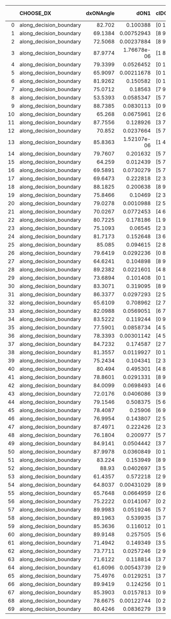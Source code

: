 |    | CHOOSE_DX               |   dxONAngle |        dON1 | cIDON1   |   dON_patch_1 |   nTON |         dON |   dxOFFAngle |       dOFF1 | cIDOFF1   |   dOFF_patch_1 |   nTOFF |        dOFF | SUCCESS   |   nExp |   dual_point_id |   subpoint_time_seconds |   total_execution_time |      logp |      dOFF/dON | Vote dOFF>dON   |
|---:|:------------------------|------------:|------------:|:---------|--------------:|-------:|------------:|-------------:|------------:|:----------|---------------:|--------:|------------:|:----------|-------:|----------------:|------------------------:|-----------------------:|----------:|--------------:|:----------------|
|  0 | along_decision_boundary |     82.702  | 0.100388    | [0 1]    |   0.100388    |      1 | 0.100388    |      80.7218 | 0.0244536   | [0 1]     |    0.0244536   |       1 | 0.0244536   | False     |      1 |               1 |                2.86997  |                3.24995 |  0        |     0.243592  | False           |
|  1 | along_decision_boundary |     69.1384 | 0.00752943  | [8 9]    |   0.00752943  |      1 | 0.00752943  |      80.5802 | 0.00192964  | [8 9]     |    0.00192964  |       1 | 0.00192964  | False     |      2 |               3 |                1.14317  |                7.4993  | -0.5      |     0.25628   | False           |
|  2 | along_decision_boundary |     72.5068 | 0.00237884  | [8 9]    |   0.00237884  |      1 | 0.00237884  |      82.1214 | 0.0038492   | [8 9]     |    0.0038492   |       1 | 0.0038492   | True      |      3 |               4 |                1.08478  |                8.59008 | -1        |     1.6181    | True            |
|  3 | along_decision_boundary |     87.9774 | 1.76678e-06 | [1 8]    |   1.76678e-06 |      1 | 1.76678e-06 |      89.9855 | 0.0236893   | [0 8]     |    0.0236893   |       1 | 0.0236893   | True      |      4 |               5 |                0.908363 |                9.50449 | -0.166667 | 13408.1       | True            |
|  4 | along_decision_boundary |     79.3399 | 0.0526452   | [0 1]    |   0.0526452   |      1 | 0.0526452   |      81.051  | 0.0795529   | [0 1]     |    0.0795529   |       1 | 0.0795529   | True      |      5 |               8 |                1.91885  |               13.6116  | -0        |     1.51111   | True            |
|  5 | along_decision_boundary |     65.9097 | 0.00211678  | [0 1]    |   0.00211678  |      1 | 0.00211678  |      78.5062 | 0.339103    | [0 1]     |    0.339103    |       1 | 0.339103    | True      |      6 |              12 |                4.39614  |               18.162   | -0.1      |   160.198     | True            |
|  6 | along_decision_boundary |     81.9262 | 0.150582    | [0 1]    |   0.150582    |      1 | 0.150582    |      77.6968 | 0.418756    | [0 1]     |    0.418756    |       1 | 0.418756    | True      |      7 |              13 |                6.37615  |               24.5431  | -0.333333 |     2.78092   | True            |
|  7 | along_decision_boundary |     75.0712 | 0.18563     | [7 9]    |   0.18563     |      1 | 0.18563     |      80.4712 | 0.0663606   | [7 9]     |    0.0663606   |       1 | 0.0663606   | False     |      8 |              14 |                2.15454  |               26.7031  | -0.642857 |     0.357489  | False           |
|  8 | along_decision_boundary |     53.5393 | 0.0585347   | [5 7]    |   0.0585347   |      1 | 0.0585347   |      58.6359 | 0.186405    | [5 7]     |    0.186405    |       1 | 0.186405    | True      |      9 |              15 |                3.80654  |               30.5147  | -0.25     |     3.18452   | True            |
|  9 | along_decision_boundary |     88.7385 | 0.0830113   | [0 9]    |   0.0830113   |      1 | 0.0830113   |      85.4152 | 0.531315    | [1 9]     |    0.531315    |       1 | 0.531315    | True      |     10 |              16 |                5.87128  |               36.3899  | -0.5      |     6.40051   | True            |
| 10 | along_decision_boundary |     65.268  | 0.0675961   | [2 6]    |   0.0675961   |      1 | 0.0675961   |      69.7339 | 0.0499194   | [2 6]     |    0.0499194   |       1 | 0.0499194   | False     |     11 |              17 |                1.87086  |               38.2674  | -0.8      |     0.738496  | False           |
| 11 | along_decision_boundary |     87.7556 | 0.128926    | [3 7]    |   0.128926    |      1 | 0.128926    |      72.9925 | 0.421034    | [3 7]     |    0.421034    |       1 | 0.421034    | True      |     12 |              20 |                4.642    |               43.0233  | -0.409091 |     3.2657    | True            |
| 12 | along_decision_boundary |     70.852  | 0.0237664   | [5 7]    |   0.0237664   |      1 | 0.0237664   |      67.2168 | 0.22023     | [5 7]     |    0.22023     |       1 | 0.22023     | True      |     13 |              21 |                2.14634  |               45.1746  | -0.666667 |     9.26643   | True            |
| 13 | along_decision_boundary |     85.8363 | 1.52107e-06 | [1 4]    |   1.52107e-06 |      1 | 1.52107e-06 |      81.9185 | 4.5968e-05  | [0 4]     |    4.5968e-05  |       1 | 4.5968e-05  | True      |     14 |              23 |                1.09284  |               46.3199  | -0.961538 |    30.2209    | True            |
| 14 | along_decision_boundary |     79.7607 | 0.201632    | [5 7]    |   0.201632    |      1 | 0.201632    |      69.056  | 0.372484    | [5 7]     |    0.372484    |       1 | 0.372484    | True      |     15 |              24 |                4.39875  |               50.7266  | -1.28571  |     1.84734   | True            |
| 15 | along_decision_boundary |     64.259  | 0.012439    | [5 7]    |   0.012439    |      1 | 0.012439    |      60.0381 | 0.621464    | [5 7]     |    0.621464    |       1 | 0.621464    | True      |     16 |              25 |                3.30786  |               54.0385  | -1.63333  |    49.9608    | True            |
| 16 | along_decision_boundary |     69.5891 | 0.0730279   | [5 7]    |   0.0730279   |      1 | 0.0730279   |      76.5147 | 1.16525     | [5 7]     |    1.16525     |       1 | 1.16525     | True      |     17 |              26 |                4.08838  |               58.1323  | -2        |    15.9562    | True            |
| 17 | along_decision_boundary |     69.6473 | 0.222818    | [2 3]    |   0.222818    |      1 | 0.222818    |      74.4534 | 0.0206494   | [2 3]     |    0.0206494   |       1 | 0.0206494   | False     |     18 |              27 |                1.97956  |               60.1208  | -2.38235  |     0.0926736 | False           |
| 18 | along_decision_boundary |     88.1825 | 0.200638    | [8 9]    |   0.200638    |      1 | 0.200638    |      83.1655 | 0.0703473   | [8 9]     |    0.0703473   |       1 | 0.0703473   | False     |     19 |              29 |                2.82347  |               65.978   | -1.77778  |     0.350618  | False           |
| 19 | along_decision_boundary |     75.8466 | 0.10469     | [2 3]    |   0.10469     |      1 | 0.10469     |      55.2703 | 0.233788    | [2 3]     |    0.233788    |       1 | 0.233788    | True      |     20 |              32 |                1.46388  |               69.6682  | -1.28947  |     2.23315   | True            |
| 20 | along_decision_boundary |     79.0278 | 0.0010988   | [2 5]    |   0.0010988   |      1 | 0.0010988   |      89.429  | 0.201495    | [2 5]     |    0.201495    |       1 | 0.201495    | True      |     21 |              33 |                2.18553  |               71.8618  | -1.6      |   183.377     | True            |
| 21 | along_decision_boundary |     70.0267 | 0.0772453   | [4 6]    |   0.0772453   |      1 | 0.0772453   |      84.1633 | 0.189977    | [4 6]     |    0.189977    |       1 | 0.189977    | True      |     22 |              34 |                3.33039  |               75.2001  | -1.92857  |     2.4594    | True            |
| 22 | along_decision_boundary |     80.7225 | 0.178186    | [1 9]    |   0.178186    |      1 | 0.178186    |      72.5793 | 0.0863199   | [0 9]     |    0.0863199   |       1 | 0.0863199   | False     |     23 |              35 |                2.5153   |               77.7224  | -2.27273  |     0.484437  | False           |
| 23 | along_decision_boundary |     75.1093 | 0.06545     | [2 3]    |   0.06545     |      1 | 0.06545     |      88.0471 | 0.0964012   | [2 3]     |    0.0964012   |       1 | 0.0964012   | True      |     24 |              36 |                3.57235  |               81.2997  | -1.76087  |     1.4729    | True            |
| 24 | along_decision_boundary |     81.7173 | 0.152648    | [3 6]    |   0.152648    |      1 | 0.152648    |      81.2502 | 0.334509    | [3 6]     |    0.334509    |       1 | 0.334509    | True      |     25 |              37 |                5.12865  |               86.4363  | -2.08333  |     2.19138   | True            |
| 25 | along_decision_boundary |     85.085  | 0.094615    | [2 8]    |   0.094615    |      1 | 0.094615    |      63.1762 | 0.196637    | [2 8]     |    0.196637    |       1 | 0.196637    | True      |     26 |              38 |                3.6659   |               90.1107  | -2.42     |     2.07829   | True            |
| 26 | along_decision_boundary |     79.6419 | 0.0292236   | [0 8]    |   0.0292236   |      1 | 0.0292236   |      77.5322 | 0.192351    | [1 8]     |    0.192351    |       1 | 0.192351    | True      |     27 |              40 |                1.95755  |              100.779   | -2.76923  |     6.58203   | True            |
| 27 | along_decision_boundary |     64.6241 | 0.104898    | [8 9]    |   0.104898    |      1 | 0.104898    |      58.6415 | 0.0290096   | [8 9]     |    0.0290096   |       1 | 0.0290096   | False     |     28 |              50 |                1.01138  |              115.319   | -3.12963  |     0.27655   | False           |
| 28 | along_decision_boundary |     89.2382 | 0.0221601   | [4 8]    |   0.0221601   |      1 | 0.0221601   |      80.4609 | 0.0142141   | [4 8]     |    0.0142141   |       1 | 0.0142141   | False     |     29 |              51 |                1.7237   |              117.05    | -2.57143  |     0.641426  | False           |
| 29 | along_decision_boundary |     73.6894 | 0.101408    | [0 1]    |   0.101408    |      1 | 0.101408    |      77.6064 | 0.193655    | [0 1]     |    0.193655    |       1 | 0.193655    | True      |     30 |              53 |                4.91073  |              121.994   | -2.08621  |     1.90965   | True            |
| 30 | along_decision_boundary |     83.3071 | 0.319095    | [8 9]    |   0.319095    |      1 | 0.319095    |      78.8785 | 0.380957    | [8 9]     |    0.380957    |       1 | 0.380957    | True      |     31 |              55 |                6.02301  |              130.483   | -2.4      |     1.19387   | True            |
| 31 | along_decision_boundary |     86.3377 | 0.0297293   | [2 5]    |   0.0297293   |      1 | 0.0297293   |      86.0274 | 0.0258537   | [2 5]     |    0.0258537   |       1 | 0.0258537   | False     |     32 |              56 |                1.13745  |              131.628   | -2.72581  |     0.869637  | False           |
| 32 | along_decision_boundary |     65.6109 | 0.708962    | [2 7]    |   0.708962    |      1 | 0.708962    |      51.3476 | 0.104751    | [2 7]     |    0.104751    |       1 | 0.104751    | False     |     33 |              59 |                8.47707  |              143.879   | -2.25     |     0.147753  | False           |
| 33 | along_decision_boundary |     82.0988 | 0.0569051   | [6 7]    |   0.0569051   |      1 | 0.0569051   |      86.7457 | 0.0536147   | [6 7]     |    0.0536147   |       1 | 0.0536147   | False     |     34 |              60 |                1.59383  |              145.482   | -1.83333  |     0.942178  | False           |
| 34 | along_decision_boundary |     83.5222 | 0.119244    | [0 9]    |   0.119244    |      1 | 0.119244    |      85.0009 | 0.0306266   | [1 9]     |    0.0306266   |       1 | 0.0306266   | False     |     35 |              62 |                2.1413   |              147.666   | -1.47059  |     0.256839  | False           |
| 35 | along_decision_boundary |     77.5901 | 0.0858734   | [4 5]    |   0.0858734   |      1 | 0.0858734   |      73.215  | 0.263038    | [4 5]     |    0.263038    |       1 | 0.263038    | True      |     36 |              64 |                5.91472  |              156.356   | -1.15714  |     3.0631    | True            |
| 36 | along_decision_boundary |     78.3393 | 0.00301142  | [4 5]    |   0.00301142  |      1 | 0.00301142  |      84.0795 | 0.0138362   | [4 5]     |    0.0138362   |       1 | 0.0138362   | True      |     37 |              65 |                1.09347  |              157.458   | -1.38889  |     4.59459   | True            |
| 37 | along_decision_boundary |     84.7232 | 0.174587    | [2 7]    |   0.174587    |      1 | 0.174587    |      80.2499 | 0.705778    | [2 7]     |    0.705778    |       1 | 0.705778    | True      |     38 |              66 |                5.17237  |              162.635   | -1.63514  |     4.04256   | True            |
| 38 | along_decision_boundary |     81.3557 | 0.0119927   | [0 1]    |   0.0119927   |      1 | 0.0119927   |      77.8385 | 0.0872913   | [0 1]     |    0.0872913   |       1 | 0.0872913   | True      |     39 |              67 |                2.04499  |              164.687   | -1.89474  |     7.27869   | True            |
| 39 | along_decision_boundary |     75.2434 | 0.104341    | [2 3]    |   0.104341    |      1 | 0.104341    |      83.7132 | 0.176346    | [2 3]     |    0.176346    |       1 | 0.176346    | True      |     40 |              68 |                2.32031  |              167.016   | -2.16667  |     1.69009   | True            |
| 40 | along_decision_boundary |     80.494  | 0.495301    | [4 8]    |   0.495301    |      1 | 0.495301    |      76.8777 | 0.00723898  | [4 8]     |    0.00723898  |       1 | 0.00723898  | False     |     41 |              70 |                4.02077  |              174.715   | -2.45     |     0.0146153 | False           |
| 41 | along_decision_boundary |     78.8601 | 0.0291331   | [8 9]    |   0.0291331   |      1 | 0.0291331   |      85.0228 | 0.125048    | [8 9]     |    0.125048    |       1 | 0.125048    | True      |     42 |              71 |                2.99065  |              177.712   | -2.06098  |     4.2923    | True            |
| 42 | along_decision_boundary |     84.0099 | 0.0698493   | [4 6]    |   0.0698493   |      1 | 0.0698493   |      59.945  | 0.164341    | [4 6]     |    0.164341    |       1 | 0.164341    | True      |     43 |              72 |                1.60263  |              179.319   | -2.33333  |     2.35279   | True            |
| 43 | along_decision_boundary |     72.0176 | 0.0406086   | [3 9]    |   0.0406086   |      1 | 0.0406086   |      71.9095 | 0.0440501   | [3 9]     |    0.0440501   |       1 | 0.0440501   | True      |     44 |              76 |                1.49632  |              184.237   | -2.61628  |     1.08475   | True            |
| 44 | along_decision_boundary |     79.1546 | 0.508375    | [5 6]    |   0.508375    |      1 | 0.508375    |      71.3868 | 0.115524    | [5 6]     |    0.115524    |       1 | 0.115524    | False     |     45 |              77 |                3.23194  |              187.475   | -2.90909  |     0.227243  | False           |
| 45 | along_decision_boundary |     78.4087 | 0.25906     | [6 9]    |   0.25906     |      1 | 0.25906     |      63.1281 | 0.367039    | [6 9]     |    0.367039    |       1 | 0.367039    | True      |     46 |              80 |                2.59415  |              190.181   | -2.5      |     1.41681   | True            |
| 46 | along_decision_boundary |     76.9954 | 0.143807    | [2 5]    |   0.143807    |      1 | 0.143807    |      75.2806 | 0.255921    | [2 5]     |    0.255921    |       1 | 0.255921    | True      |     47 |              82 |                3.26908  |              195.554   | -2.78261  |     1.77961   | True            |
| 47 | along_decision_boundary |     87.4971 | 0.222426    | [2 3]    |   0.222426    |      1 | 0.222426    |      79.5435 | 0.0852024   | [2 3]     |    0.0852024   |       1 | 0.0852024   | False     |     48 |              83 |                1.12725  |              196.687   | -3.07447  |     0.38306   | False           |
| 48 | along_decision_boundary |     76.1804 | 0.200977    | [5 7]    |   0.200977    |      1 | 0.200977    |      65.228  | 0.326879    | [5 7]     |    0.326879    |       1 | 0.326879    | True      |     49 |              85 |                5.79939  |              202.553   | -2.66667  |     1.62645   | True            |
| 49 | along_decision_boundary |     84.9141 | 0.0504442   | [3 7]    |   0.0504442   |      1 | 0.0504442   |      84.0733 | 0.00282302  | [3 7]     |    0.00282302  |       1 | 0.00282302  | False     |     50 |              86 |                0.95758  |              203.518   | -2.94898  |     0.0559632 | False           |
| 50 | along_decision_boundary |     87.9978 | 0.0360849   | [0 1]    |   0.0360849   |      1 | 0.0360849   |      82.4076 | 0.034324    | [0 1]     |    0.034324    |       1 | 0.034324    | False     |     51 |              88 |                1.48074  |              206.343   | -2.56     |     0.951202  | False           |
| 51 | along_decision_boundary |     83.224  | 0.153949    | [8 9]    |   0.153949    |      1 | 0.153949    |      85.3802 | 0.085489    | [8 9]     |    0.085489    |       1 | 0.085489    | False     |     52 |              89 |                2.43155  |              208.782   | -2.20588  |     0.555308  | False           |
| 52 | along_decision_boundary |     88.93   | 0.0402697   | [3 5]    |   0.0402697   |      1 | 0.0402697   |      83.8753 | 0.0231109   | [3 5]     |    0.0231109   |       1 | 0.0231109   | False     |     53 |              90 |                1.5755   |              210.367   | -1.88462  |     0.573903  | False           |
| 53 | along_decision_boundary |     61.4357 | 0.572218    | [2 9]    |   0.572218    |      1 | 0.572218    |      60.5788 | 0.223035    | [2 9]     |    0.223035    |       1 | 0.223035    | False     |     54 |              91 |                3.51325  |              213.885   | -1.59434  |     0.389773  | False           |
| 54 | along_decision_boundary |     64.8037 | 0.00431029  | [8 9]    |   0.00431029  |      1 | 0.00431029  |      66.551  | 0.00764549  | [8 9]     |    0.00764549  |       1 | 0.00764549  | True      |     55 |              92 |                1.10601  |              215       | -1.33333  |     1.77378   | True            |
| 55 | along_decision_boundary |     65.7648 | 0.0664959   | [2 6]    |   0.0664959   |      1 | 0.0664959   |      74.1781 | 0.113161    | [2 6]     |    0.113161    |       1 | 0.113161    | True      |     56 |              93 |                3.00599  |              218.011   | -1.53636  |     1.70177   | True            |
| 56 | along_decision_boundary |     75.2222 | 0.0141067   | [0 2]    |   0.0141067   |      1 | 0.0141067   |      52.6541 | 0.000268592 | [1 2]     |    0.000268592 |       1 | 0.000268592 | False     |     57 |              94 |                1.05352  |              219.072   | -1.75     |     0.0190401 | False           |
| 57 | along_decision_boundary |     89.9983 | 0.0519246   | [5 7]    |   0.0519246   |      1 | 0.0519246   |      77.1992 | 0.462161    | [5 7]     |    0.462161    |       1 | 0.462161    | True      |     58 |              95 |                3.06867  |              222.148   | -1.48246  |     8.90063   | True            |
| 58 | along_decision_boundary |     89.1963 | 0.539935    | [3 7]    |   0.539935    |      1 | 0.539935    |      71.7545 | 0.133434    | [3 7]     |    0.133434    |       1 | 0.133434    | False     |     59 |              97 |                4.99631  |              231.605   | -1.68966  |     0.247129  | False           |
| 59 | along_decision_boundary |     85.3636 | 0.116012    | [0 1]    |   0.116012    |      1 | 0.116012    |      73.7088 | 0.0749382   | [0 1]     |    0.0749382   |       1 | 0.0749382   | False     |     60 |              98 |                1.80767  |              233.421   | -1.4322   |     0.645951  | False           |
| 60 | along_decision_boundary |     89.9148 | 0.257505    | [5 6]    |   0.257505    |      1 | 0.257505    |      78.631  | 0.142271    | [5 6]     |    0.142271    |       1 | 0.142271    | False     |     61 |             103 |                3.76718  |              245.951   | -1.2      |     0.552499  | False           |
| 61 | along_decision_boundary |     71.4942 | 0.149349    | [3 5]    |   0.149349    |      1 | 0.149349    |      76.8518 | 0.483756    | [3 5]     |    0.483756    |       1 | 0.483756    | True      |     62 |             104 |                4.68887  |              250.645   | -0.991803 |     3.2391    | True            |
| 62 | along_decision_boundary |     73.7711 | 0.0257246   | [2 9]    |   0.0257246   |      1 | 0.0257246   |      82.0103 | 0.240604    | [2 9]     |    0.240604    |       1 | 0.240604    | True      |     63 |             106 |                2.1244   |              252.806   | -1.16129  |     9.35305   | True            |
| 63 | along_decision_boundary |     71.6122 | 0.118814    | [3 7]    |   0.118814    |      1 | 0.118814    |      75.3418 | 0.0482442   | [3 7]     |    0.0482442   |       1 | 0.0482442   | False     |     64 |             108 |                2.27966  |              258.014   | -1.34127  |     0.406047  | False           |
| 64 | along_decision_boundary |     61.6096 | 0.00543739  | [2 9]    |   0.00543739  |      1 | 0.00543739  |      85.5825 | 0.0232325   | [2 9]     |    0.0232325   |       1 | 0.0232325   | True      |     65 |             109 |                1.51988  |              259.543   | -1.125    |     4.27273   | True            |
| 65 | along_decision_boundary |     75.4976 | 0.0129251   | [3 7]    |   0.0129251   |      1 | 0.0129251   |      72.2536 | 0.289492    | [3 7]     |    0.289492    |       1 | 0.289492    | True      |     66 |             110 |                2.84156  |              262.392   | -1.3      |    22.3977    | True            |
| 66 | along_decision_boundary |     89.9419 | 0.124256    | [0 1]    |   0.124256    |      1 | 0.124256    |      83.5345 | 0.0883114   | [0 1]     |    0.0883114   |       1 | 0.0883114   | False     |     67 |             113 |                1.78041  |              264.263   | -1.48485  |     0.71072   | False           |
| 67 | along_decision_boundary |     85.3903 | 0.0157813   | [0 9]    |   0.0157813   |      1 | 0.0157813   |      76.8049 | 0.24972     | [1 9]     |    0.24972     |       1 | 0.24972     | True      |     68 |             116 |                1.62381  |              268.815   | -1.26119  |    15.8238    | True            |
| 68 | along_decision_boundary |     78.6675 | 0.00122744  | [0 2]    |   0.00122744  |      1 | 0.00122744  |      79.3233 | 4.93907e-05 | [0 2]     |    4.93907e-05 |       1 | 4.93907e-05 | False     |     69 |             119 |                1.01028  |              269.928   | -1.44118  |     0.0402389 | False           |
| 69 | along_decision_boundary |     80.4246 | 0.0836279   | [3 9]    |   0.0836279   |      1 | 0.0836279   |      75.9816 | 0.357994    | [3 9]     |    0.357994    |       1 | 0.357994    | True      |     70 |             120 |                3.23387  |              273.167   | -1.22464  |     4.2808    | True            |